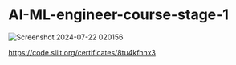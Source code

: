 # AI-ML-engineer-course-stage-1

![Screenshot 2024-07-22 020156](https://github.com/user-attachments/assets/9644db82-047d-4bf4-9f48-912192a76216)


https://code.sliit.org/certificates/8tu4kfhnx3
